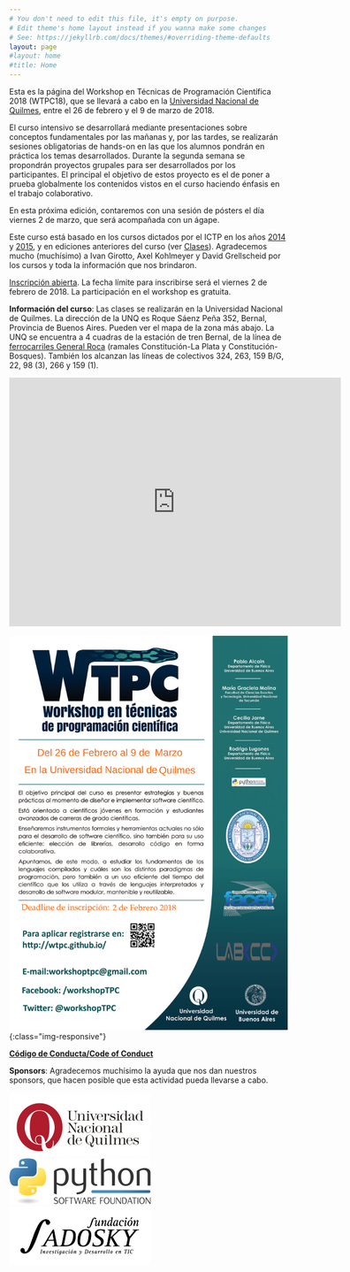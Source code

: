 ```yaml
---
# You don't need to edit this file, it's empty on purpose.
# Edit theme's home layout instead if you wanna make some changes
# See: https://jekyllrb.com/docs/themes/#overriding-theme-defaults
layout: page 
#layout: home
#title: Home
---
```


Esta es la página del Workshop en Técnicas de Programación Científica
2018 (WTPC18), que se llevará a cabo en la [Universidad Nacional de
Quilmes](https://www.google.com.ar/maps/place/Universidad+Nacional+de+Quilmes/@-34.7065604,-58.2807164,17z/data=!3m1!4b1!4m5!3m4!1s0x95a331fe293db393:0x2a0a79e3ff445dfe!8m2!3d-34.7065604!4d-58.2785224),
entre el 26 de febrero y el 9 de marzo de 2018.

El curso intensivo se desarrollará mediante presentaciones sobre
conceptos fundamentales por las mañanas y, por las tardes, se
realizarán sesiones obligatorias de hands-on en las que los alumnos
pondrán en práctica los temas desarrollados. Durante la segunda semana
se propondrán proyectos grupales para ser desarrollados por los
participantes. El principal el objetivo de estos proyecto es el de
poner a prueba globalmente los contenidos vistos en el curso haciendo
énfasis en el trabajo colaborativo.

En esta próxima edición, contaremos con una sesión de pósters el día
viernes 2 de marzo, que será acompañada con un ágape.

Este curso está basado en los cursos dictados por el ICTP en los años
[2014](http://indico.ictp.it/event/a13190) y
[2015](http://indico.ictp.it/event/a14258/), y en ediciones anteriores
del curso (ver [Clases](/clases/)). Agradecemos mucho (muchísimo) a
Ivan Girotto, Axel Kohlmeyer y David Grellscheid por los cursos y toda
la información que nos brindaron.

[Inscripción abierta](/registrarse/). La fecha límite para inscribirse
será el viernes 2 de febrero de 2018. La participación en el workshop
es gratuita.

<!--[Inscripción cerrada](/registrarse/). La inscripción se abrirá a fines
del 2017. La participación en el workshop es gratuita.-->

<!---[**Información de alojamientos**](/WTPC17_HOTELES_TUCUMAN.pdf) en San Miguel de Tucumán.-->

**Información del curso**: Las clases se realizarán en la Universidad
Nacional de Quilmes.  La dirección de la UNQ es Roque Sáenz Peña 352,
Bernal, Provincia de Buenos Aires. Pueden ver el mapa de la zona más
abajo. La UNQ se encuentra a 4 cuadras de la estación de tren Bernal,
de la línea de [ferrocarriles General
Roca](http://www.trenroca.com.ar/) (ramales Constitución-La Plata y
Constitución-Bosques). También los alcanzan las líneas de colectivos
324, 263, 159 B/G, 22, 98 (3), 266 y 159 (1).
<iframe src="https://www.google.com/maps/embed?pb=!1m18!1m12!1m3!1d3279.9109978062884!2d-58.28093639032491!3d-34.70742473094307!2m3!1f0!2f0!3f0!3m2!1i1024!2i768!4f13.1!3m3!1m2!1s0x95a331fe293db393%3A0x2a0a79e3ff445dfe!2sUniversidad+Nacional+de+Quilmes!5e0!3m2!1ses-419!2sar!4v1496862909147" width="600" height="450" frameborder="0" style="border:0" allowfullscreen></iframe>

![poster](/img/poster2018.jpg){:class="img-responsive"}


[**Código de Conducta/Code of Conduct**](/code_of_conduct.pdf)


**Sponsors**: Agradecemos muchísimo la ayuda que nos dan nuestros
  sponsors, que hacen posible que esta actividad pueda llevarse a
  cabo.

<a href="http://www.unq.edu.ar/">
   <img src="/img/sponsors/logo-unq-alta-calidad.jpg" alt="UNQ" style="width: 256px;"/>
</a>
<a href="https://www.python.org/psf/">
   <img src="/img/sponsors/psf-logo-narrow-256x84-alpha.png" alt="PSF" style="width: 256px;"/>
</a>
<a href="http://www.fundacionsadosky.org.ar/">
   <img src="/img/sponsors/logo_fundacionsadosky.png" alt="PSF" style="width: 256px;"/>
</a>

